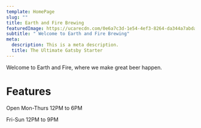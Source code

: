 ```yaml
---
template: HomePage
slug: ""
title: Earth and Fire Brewing
featuredImage: https://ucarecdn.com/0e6a7c3d-1e54-4ef3-8264-da344a7abdac/
subtitle: " Welcome to Earth and Fire Brewing"
meta:
  description: This is a meta description.
  title: The Ultimate Gatsby Starter
---
```


Welcome to Earth and Fire, where we make great beer happen.

# Features
Open
Mon-Thurs
12PM to 6PM

Fri-Sun
12PM to 9PM